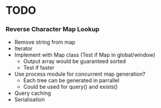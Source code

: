 # TODO


### Reverse Character Map Lookup
- Remove string from map
- Iterator
- Implement with Map class (Test if Map in global/window)
  - Output array would be guaranteed sorted
  - Test if faster
- Use process module for concurrent map generation?
  - Each tree can be generated in parrallel
  - Could be used for query() and exists()
- Query caching
- Serialisation